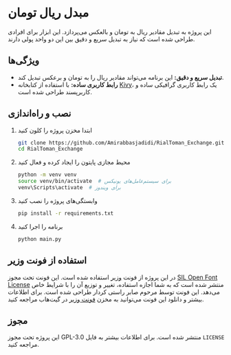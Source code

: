 # مبدل ریال تومان

این پروژه به تبدیل مقادیر ریال به تومان و بالعکس می‌پردازد. این ابزار برای افرادی طراحی شده است که نیاز به تبدیل سریع و دقیق بین این دو واحد پولی دارند.

## ویژگی‌ها
- **تبدیل سریع و دقیق:** این برنامه می‌تواند مقادیر ریال را به تومان و برعکس تبدیل کند.
- **رابط کاربری ساده:** با استفاده از کتابخانه [Kivy](https://kivy.org/)، یک رابط کاربری گرافیکی ساده و کاربرپسند طراحی شده است.


## نصب و راه‌اندازی

1. ابتدا مخزن پروژه را کلون کنید
    ```bash
    git clone https://github.com/Amirabbasjadidi/RialToman_Exchange.git
    cd RialToman_Exchange
    ```

2. محیط مجازی پایتون را ایجاد کرده و فعال کنید
    ```bash
    python -m venv venv
    source venv/bin/activate  # برای سیستم‌عامل‌های یونیکس
    venv\Scripts\activate  # برای ویندوز
    ```

3. وابستگی‌های پروژه را نصب کنید
    ```bash
    pip install -r requirements.txt
    ```

4. برنامه را اجرا کنید
    ```bash
    python main.py
    ```

## استفاده از فونت وزیر

در این پروژه از فونت [وزیر](https://github.com/rastikerdar/vazirmatn) استفاده شده است. این فونت تحت مجوز [SIL Open Font License](https://scripts.sil.org/cms/scripts/page.php?site_id=nrsi&id=OFL_web) منتشر شده است که به شما اجازه استفاده، تغییر و توزیع آن را با شرایط خاص می‌دهد. این فونت توسط مرحوم صابر راستی کردار طراحی شده است. برای اطلاعات بیشتر و دانلود این فونت می‌توانید به مخزن [فونت وزیر](https://github.com/rastikerdar/vazirmatn) در گیت‌هاب مراجعه کنید.

## مجوز

این پروژه تحت مجوز GPL-3.0 منتشر شده است. برای اطلاعات بیشتر به فایل `LICENSE` مراجعه کنید.
